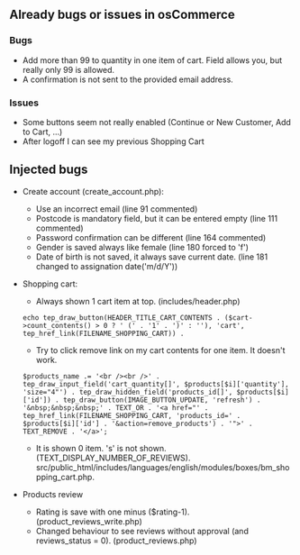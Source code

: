 ## Already bugs or issues in osCommerce

### Bugs

- Add more than 99 to quantity in one item of cart. Field allows you, but really only
99 is allowed.
- A confirmation is not sent to the provided email address.

### Issues

- Some buttons seem not really enabled (Continue or New Customer, Add to Cart, ...) 
- After logoff I can see my previous Shopping Cart

## Injected bugs

- Create account (create_account.php):
    * Use an incorrect email (line 91 commented)
    * Postcode is mandatory field, but it can be entered empty (line 111 commented)
    * Password confirmation can be different (line 164 commented)
    * Gender is saved always like female (line 180 forced to 'f')
    * Date of birth is not saved, it always save current date. (line 181 changed to assignation
    date('m/d/Y'))
    
- Shopping cart:

   * Always shown 1 cart item at top. (includes/header.php)  
   ```
   echo tep_draw_button(HEADER_TITLE_CART_CONTENTS . ($cart->count_contents() > 0 ? ' (' . '1' . ')' : ''), 'cart', tep_href_link(FILENAME_SHOPPING_CART)) .
   ```
  
  * Try to click remove link on my cart contents for one item. It doesn't work.
  ```
  $products_name .= '<br /><br />' . tep_draw_input_field('cart_quantity[]', $products[$i]['quantity'], 'size="4"') . tep_draw_hidden_field('products_id[]', $products[$i]['id']) . tep_draw_button(IMAGE_BUTTON_UPDATE, 'refresh') . '&nbsp;&nbsp;&nbsp;' . TEXT_OR . '<a href="' . tep_href_link(FILENAME_SHOPPING_CART, 'products_id=' . $products[$i]['id'] . '&action=remove_products') . '">' . TEXT_REMOVE . '</a>';
  ```

  * It is shown 0 item. 's' is not shown. (TEXT_DISPLAY_NUMBER_OF_REVIEWS). src/public_html/includes/languages/english/modules/boxes/bm_shopping_cart.php.

- Products review 

  * Rating is save with one minus ($rating-1). (product_reviews_write.php)
  * Changed behaviour to see reviews without approval (and reviews_status = 0). (product_reviews.php)

       
                                                               
    